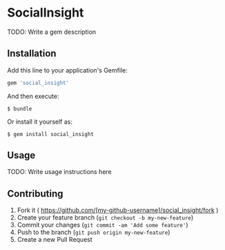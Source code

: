 # SocialInsight

TODO: Write a gem description

## Installation

Add this line to your application's Gemfile:

```ruby
gem 'social_insight'
```

And then execute:

    $ bundle

Or install it yourself as:

    $ gem install social_insight

## Usage

TODO: Write usage instructions here

## Contributing

1. Fork it ( https://github.com/[my-github-username]/social_insight/fork )
2. Create your feature branch (`git checkout -b my-new-feature`)
3. Commit your changes (`git commit -am 'Add some feature'`)
4. Push to the branch (`git push origin my-new-feature`)
5. Create a new Pull Request
